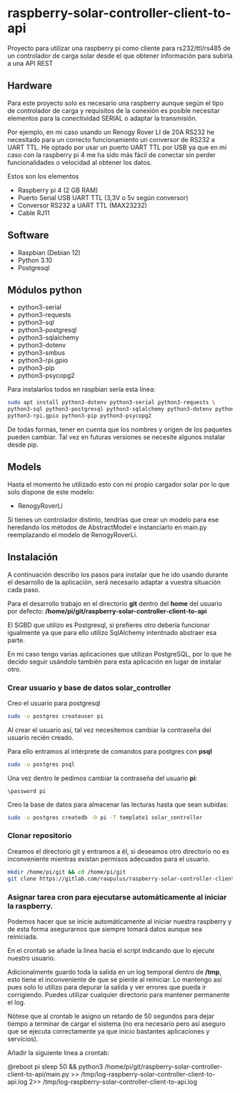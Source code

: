 # raspberry-solar-controller-client-to-api

Proyecto para utilizar una raspberry pi como cliente para rs232/ttl/rs485 de un controlador de carga solar desde el que obtener información para subirla a una API REST


## Hardware

Para este proyecto solo es necesario una raspberry aunque según el tipo de
controlador de carga y requisitos de la conexión es posible necesitar elementos
para la conectividad SERIAL o adaptar la transmisión.

Por ejemplo, en mi caso usando un Renogy Rover LI de 20A RS232 he necesitado
para un correcto funcionamiento un conversor de RS232 a UART TTL. He optado
por usar un puerto UART TTL por USB ya que en mi caso con la raspberry pi 4 me 
ha sido más fácil de conectar sin perder funcionalidades o velocidad al 
obtener los datos.

Estos son los elementos
- Raspberry pi 4 (2 GB RAM)
- Puerto Serial USB UART TTL (3,3V o 5v según conversor)
- Conversor RS232 a UART TTL (MAX23232)
- Cable RJ11

## Software

- Raspbian (Debian 12)
- Python 3.10
- Postgresql

## Módulos python

- python3-serial 
- python3-requests
- python3-sql
- python3-postgresql
- python3-sqlalchemy
- python3-dotenv
- python3-smbus
- python3-rpi.gpio
- python3-pip
- python3-psycopg2

Para instalarlos todos en raspbian sería esta línea:

```bash
sudo apt install python3-dotenv python3-serial python3-requests \
python3-sql python3-postgresql python3-sqlalchemy python3-dotenv python3-smbus \
python3-rpi.gpio python3-pip python3-psycopg2
```

De todas formas, tener en cuenta que los nombres y origen de los paquetes pueden
cambiar. Tal vez en futuras versiones se necesite algunos instalar desde pip.

## Models

Hasta el momento he utilizado esto con mi propio cargador solar por lo que solo
dispone de este modelo:

- RenogyRoverLi

Si tienes un controlador distinto, tendrías que crear un modelo para ese 
heredando los métodos de AbstractModel e instanciarlo en main.py reemplazando
el modelo de RenogyRoverLi.

## Instalación

A continuación describo los pasos para instalar que he ido usando durante el
desarrollo de la aplicación, será necesario adaptar a vuestra situación cada
paso.

Para el desarrollo trabajo en el directorio **git** dentro del **home** del
usuario por defecto: **/home/pi/git/raspberry-solar-controller-client-to-api**

El SGBD que utilizo es Postgresql, si prefieres otro debería funcionar igualmente
ya que para ello utilizo SqlAlchemy intentnado abstraer esa parte.

En mi caso tengo varias aplicaciones que utilizan PostgreSQL, por lo que he 
decido seguir usándolo también para esta aplicación en lugar de instalar otro.

### Crear usuario y base de datos solar_controller

Creo el usuario para postgresql

```bash
sudo -u postgres createuser pi
```

Al crear el usuario así, tal vez necesitemos cambiar la contraseña del
usuario recién creado.

Para ello entramos al intérprete de comandos para postgres con **psql**

```bash
sudo -u postgres psql
```

Una vez dentro le pedimos cambiar la contraseña del usuario **pi**:

```postgresql
\password pi
```

Creo la base de datos para almacenar las lecturas hasta que sean subidas:

```bash
sudo -u postgres createdb -O pi -T template1 solar_controller
```

### Clonar repositorio

Creamos el directorio git y entramos a él, si deseamos otro directorio no
es inconveniente mientras existan permisos adecuados para el usuario.

```bash
mkdir /home/pi/git && cd /home/pi/git
git clone https://gitlab.com/raupulus/raspberry-solar-controller-client-to-api.git
```

### Asignar tarea cron para ejecutarse automáticamente al iniciar la raspberry.

Podemos hacer que se inicie automáticamente al iniciar nuestra raspberry y
de esta forma asegurarnos que siempre tomará datos aunque sea reiniciada.

En el crontab se añade la línea hacia el script indicando que lo ejecute nuestro
usuario.

Adicionalmente guardo toda la salida en un log temporal dentro de **/tmp**,
esto tiene el inconveniente de que se pierde al reiniciar. Lo mantengo así
pues solo lo utilizo para depurar la salida y ver errores que pueda ir
corrigiendo. Puedes utilizar cualquier directorio para mantener permanente el
log.

Nótese que al crontab le asigno un retardo de 50 segundos para dejar tiempo a
terminar de cargar el sistema (no era necesario pero así aseguro que se
ejecuta correctamente ya que inicio bastantes aplicaciones y servicios).

Añadir la siguiente línea a crontab:

@reboot pi sleep 50 && python3 /home/pi/git/raspberry-solar-controller-client-to-api/main.py >> /tmp/log-raspberry-solar-controller-client-to-api.log 2>> /tmp/log-raspberry-solar-controller-client-to-api.log
